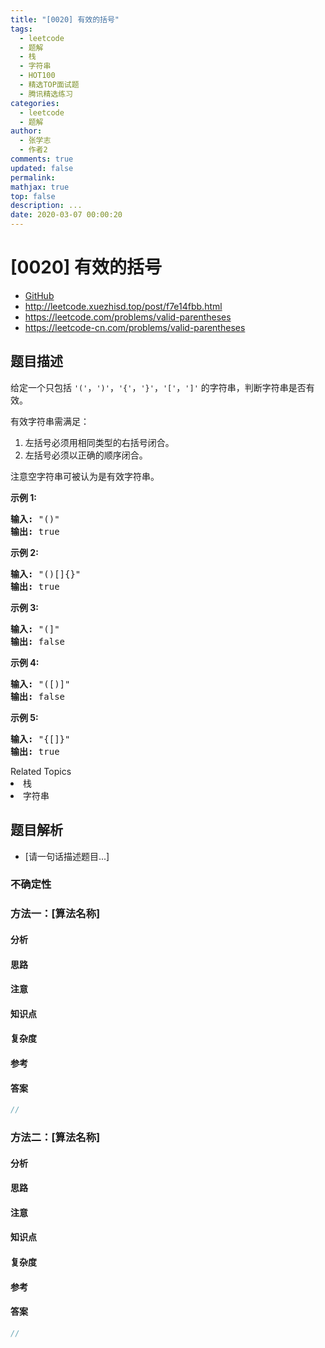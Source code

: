 ```yaml
---
title: "[0020] 有效的括号"
tags:
  - leetcode
  - 题解
  - 栈
  - 字符串
  - HOT100
  - 精选TOP面试题
  - 腾讯精选练习
categories:
  - leetcode
  - 题解
author:
  - 张学志
  - 作者2
comments: true
updated: false
permalink:
mathjax: true
top: false
description: ...
date: 2020-03-07 00:00:20
---
```



# [0020] 有效的括号
* [GitHub](https://github.com/algoboy101/LeetCodeCrowdsource/tree/master/_posts/QA/%5B0020%5D%20%E6%9C%89%E6%95%88%E7%9A%84%E6%8B%AC%E5%8F%B7.md)
* http://leetcode.xuezhisd.top/post/f7e14fbb.html
* https://leetcode.com/problems/valid-parentheses
* https://leetcode-cn.com/problems/valid-parentheses


## 题目描述

<p>给定一个只包括 <code>&#39;(&#39;</code>，<code>&#39;)&#39;</code>，<code>&#39;{&#39;</code>，<code>&#39;}&#39;</code>，<code>&#39;[&#39;</code>，<code>&#39;]&#39;</code>&nbsp;的字符串，判断字符串是否有效。</p>

<p>有效字符串需满足：</p>

<ol>
	<li>左括号必须用相同类型的右括号闭合。</li>
	<li>左括号必须以正确的顺序闭合。</li>
</ol>

<p>注意空字符串可被认为是有效字符串。</p>

<p><strong>示例 1:</strong></p>

<pre><strong>输入:</strong> &quot;()&quot;
<strong>输出:</strong> true
</pre>

<p><strong>示例&nbsp;2:</strong></p>

<pre><strong>输入:</strong> &quot;()[]{}&quot;
<strong>输出:</strong> true
</pre>

<p><strong>示例&nbsp;3:</strong></p>

<pre><strong>输入:</strong> &quot;(]&quot;
<strong>输出:</strong> false
</pre>

<p><strong>示例&nbsp;4:</strong></p>

<pre><strong>输入:</strong> &quot;([)]&quot;
<strong>输出:</strong> false
</pre>

<p><strong>示例&nbsp;5:</strong></p>

<pre><strong>输入:</strong> &quot;{[]}&quot;
<strong>输出:</strong> true</pre>
<div><div>Related Topics</div><div><li>栈</li><li>字符串</li></div></div>


## 题目解析
* [请一句话描述题目...]

### 不确定性


### 方法一：[算法名称]

#### 分析

#### 思路

#### 注意

#### 知识点

#### 复杂度

#### 参考

#### 答案

```cpp
//
```


### 方法二：[算法名称]

#### 分析

#### 思路

#### 注意

#### 知识点

#### 复杂度

#### 参考

#### 答案

```cpp
//
```


